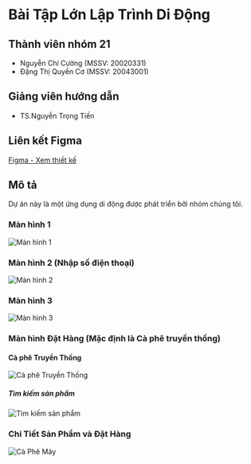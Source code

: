 # Bài Tập Lớn Lập Trình Di Động

## Thành viên nhóm 21
- Nguyễn Chí Cường (MSSV: 20020331)
- Đặng Thị Quyền Cơ (MSSV: 20043001)
## Giảng viên hướng dẫn
- TS.Nguyễn Trọng Tiến
## Liên kết Figma
[Figma - Xem thiết kế](https://www.figma.com/file/XMs599qsxsRNqZ5sibDKr7/Untitled?type=design&node-id=0%3A1&mode=design&t=DnjB1lQeZE9VRR6D-1)

## Mô tả
Dự án này là một ứng dụng di động được phát triển bởi nhóm chúng tôi.

### Màn hình 1
![Màn hình 1](https://github.com/chicuongdev2002/AppHighLand/assets/124854803/a5f51f4e-09d7-49e4-90d2-81191401f609)

### Màn hình 2 (Nhập số điện thoại)
![Màn hình 2](https://github.com/chicuongdev2002/AppHighLand/assets/124854803/4be49d68-d5f3-41d6-982f-ef21224edccc)

### Màn hình 3
![Màn hình 3](https://github.com/chicuongdev2002/AppHighLand/assets/124854803/eb22aedc-da06-4785-9e4e-c9bc02ffe603)

### Màn hình Đặt Hàng (Mặc định là Cà phê truyền thống)
#### Cà phê Truyền Thống
![Cà phê Truyền Thống](https://github.com/chicuongdev2002/AppHighLand/assets/124854803/547ff5db-0ac0-43f9-b18b-583b1bfdccc4)

##### Tìm kiếm sản phẩm
![Tìm kiếm sản phẩm](https://github.com/chicuongdev2002/AppHighLand/assets/124854803/a494d17e-e434-4e6f-972b-6294c77937f0)

### Chi Tiết Sản Phẩm và Đặt Hàng
![Cà Phê Máy](https://github.com/chicuongdev2002/AppHighLand/assets/124854803/f9034900-2798-4fc3-a30a-e7b5c1ae9c2a)

